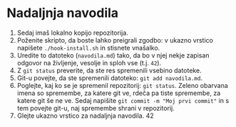 # Nadaljnja navodila

1. Sedaj imaš lokalno kopijo repozitorija.
2. Poženite skripto, da boste lahko preigrali zgodbo:
   v ukazno vrstico napišete `./hook-install.sh` in stisnete vnašalko.
3. Uredite to datoteko (`navodila.md`) tako, da bo v njej nekje
   zapisan odgovor na življenje, vesolje in sploh vse (t.j. `42`).
5. Z `git status` preverite, da ste res spremenili vsebino datoteke.
6. Git-u povejte, da ste spremenili datoteko: `git add navodila.md`.
7. Poglejte, kaj ko se je spremenil repozitorij: `git status`.
   Zeleno obarvana imena so spremembe, za katere git ve, rdeča pa tiste spremembe,
   za katere git še ne ve. Sedaj napišite `git commit -m "Moj prvi commit"` in
   s tem povejte git-u, naj spremembe shrani v repozitorij.
8. Glejte ukazno vrstico za nadaljnja navodila.
42

